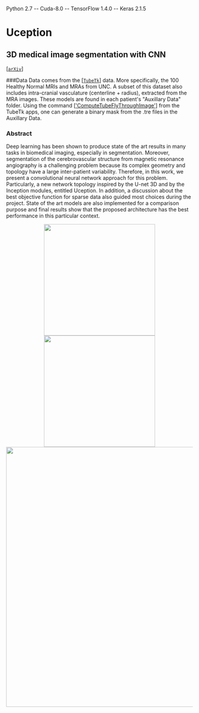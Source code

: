 Python 2.7 -- Cuda-8.0 -- TensorFlow 1.4.0 -- Keras 2.1.5

# Uception
## 3D medical image segmentation with CNN
[[`arXiv`](https://arxiv.org/abs/1812.01752)]

###Data
Data comes from the [[`TubeTk`](https://public.kitware.com/Wiki/TubeTK/Data)] data. More specifically, the 100 Healthy Normal MRIs and MRAs from UNC. A subset of this dataset also includes intra-cranial vasculature (centerline + radius), extracted from the MRA images. These models are found in each patient's "Auxillary Data" folder. Using the command [['ComputeTubeFlyThroughImage'](https://github.com/KitwareMedical/ITKTubeTK/tree/master/apps/ComputeTubeFlyThroughImage)] from the TubeTk apps, one can generate a binary mask from the .tre files in the Auxillary Data.

### Abstract

Deep learning has been shown to produce state of the art results in many tasks in biomedical imaging, especially in segmentation. Moreover, segmentation of the cerebrovascular structure from magnetic resonance angiography is a challenging problem because its complex geometry and topology have a large inter-patient variability. Therefore, in this work, we present a convolutional neural network approach for this problem. Particularly, a new network topology inspired by the U-net 3D and by the Inception modules, entitled Uception. In addition, a discussion about the best objective function for sparse data also guided most choices during the project. State of the art models are also implemented for a comparison purpose and final results show that the proposed architecture has the best performance in this particular context.

<div align="center">
  <img src="https://drive.google.com/uc?export=view&id=1dWlJDlavq7Syb8LowOttDJjXk_7epCfg" width="300px" />
  <img src="https://drive.google.com/uc?export=view&id=1-DdA57MAN4xHGQz-8Q_gEdFJIcb997x9" width="300px" />
</div>
<div align="center">
  <img src="https://drive.google.com/uc?export=view&id=12SLD-5mLe6WMneMSGvY2um0o6nwC0TFL" width="700px" />
</div>
